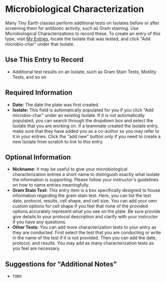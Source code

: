 # Microbiological Characterization

Many Tiny Earth classes perform additional tests on Isolates before or after screening them for antibiotic activity, such as Gram staining. Use Microbiological Characterizations to record these. To create an entry of this type, visit [My Entries](https://discovery.tinyearth.wisc.edu/my-entries/), locate the Isolate that was tested, and click "Add microbio-char" under that Isolate.

## Use This Entry to Record

- Additional test results on an Isolate, such as Gram Stain Tests, Motility Tests, and so on

## Required Information

- **Date:** The date the plate was first created.
- **Isolate:** This field is automatically populated for you if you click "Add microbio-char" under an existing Isolate. If it is not automatically populated, you can search through the dropdown box and select the Isolate that you are working on. If a teammate created the Isolate entry, make sure that they have added you as a co-author so you may refer to it in your entries. Click the "add new" button only if you need to create a new Isolate from scratch to link to this entry.

## Optional Information

- **Nickname:** It may be useful to give your microbiological characterization entries a short name to distinguish exactly what isolate the information is supporting. Please follow your instructor's guidelines on how to name entries meaningfully.
- **Gram Stain Test:** This entry item is a box specifically designed to house information regarding the gram stain test. Here, you can list the test date, protocol, results, cell shape, and cell size. You can add your own custom options for cell shape if you feel that none of the provided options accurately represent what you see on the plate. Be sure provide give details to your protocol description and clarify with your instructor if you have any questions.
- **Other Tests:** You can add more characterization tests to your entry as they are conducted. First select the test that you are conducting or write in the name of the test if it is not provided. Then you can add the date, protocol, and results. You may add as many characterization tests as you feel are necessary.

## Suggestions for "Additional Notes"

- `TODO`
